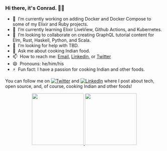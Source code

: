 ### Hi there, it's Conrad. 👋🏾

- 🔭 &nbsp;I’m currently working on adding Docker and Docker Compose to some of my Elixir and Ruby projects.
- 🌱 &nbsp;I’m currently learning Elixir LiveView, Github Actions, and Kubernetes.
- 👯 &nbsp;I’m looking to collaborate on creating GraphQL tutorial content for Elm, Rust, Haskell, Python, and Scala.
- 🤔 &nbsp;I’m looking for help with TBD.
- 💬 &nbsp;Ask me about cooking Indian food. 
- 📫 &nbsp;How to reach me: [Email](mailto:conradwt@gmail.com), [Linkedin](https://www.linkedin.com/in/conradwt), or [Twitter](https://www.twitter.com/conradwt)
- 😄 &nbsp;Pronouns: he/him/his
- ⚡&nbsp;&nbsp;Fun fact: I have a passion for cooking Indian and other foods.

<!-- Actual text -->

You can follow me on [![Twitter][1.2]][1] and [![LinkedIn][2.2]][2] where I post about tech, open source, and, of course, cooking Indian and other foods!

<!-- Icons -->

[1.2]: http://i.imgur.com/wWzX9uB.png (twitter icon without padding)
[2.2]: https://raw.githubusercontent.com/MartinHeinz/MartinHeinz/master/linkedin-3-16.png (LinkedIn icon without padding)

<!-- Links to your social media accounts -->

[1]: https://www.twitter.com/conradwt
[2]: https://www.linkedin.com/in/conradwt

<!-- Languages Used and Github stats -->

<p align="center">
  <a href="https://github.com/conradwt?tab=repositories">
    <img 
      height="165"
      src="https://github-readme-stats.vercel.app/api/top-langs?username=conradwt&layout=compact&hide=Javascript,CSS" 
    >
  </a>
  <a href="https://github.com/conradwt?tab=repositories">
    <img
      height="165"
      src="https://github-readme-stats.vercel.app/api?username=conradwt&count_private=true&show_icons=true&custom_title=Github%20Status&hide=issues"
    >
  </a>
</p>
